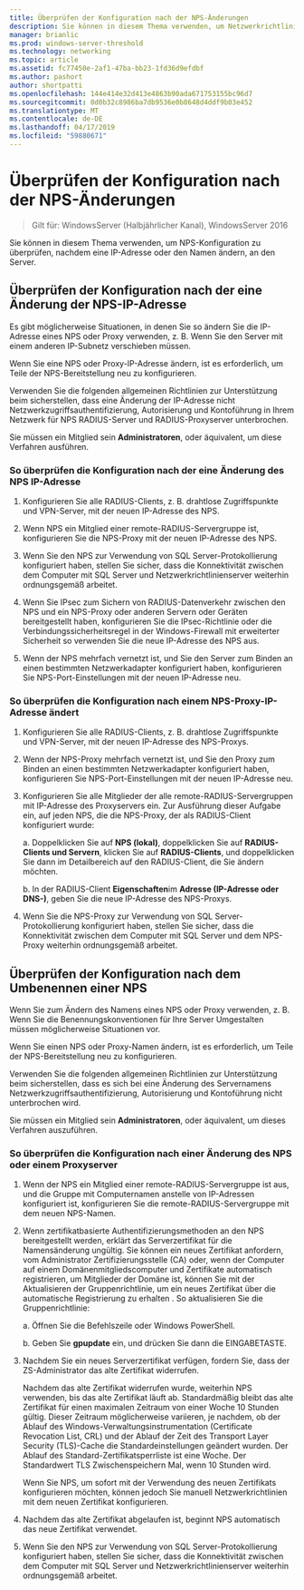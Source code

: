 ```yaml
---
title: Überprüfen der Konfiguration nach der NPS-Änderungen
description: Sie können in diesem Thema verwenden, um Netzwerkrichtlinienserver für Windows Server 2016-Konfiguration zu überprüfen, nachdem eine IP-Adresse oder den Namen ändern, an den Server.
manager: brianlic
ms.prod: windows-server-threshold
ms.technology: networking
ms.topic: article
ms.assetid: fc77450e-2af1-47ba-bb23-1fd36d9efdbf
ms.author: pashort
author: shortpatti
ms.openlocfilehash: 144e414e32d413e4863b90ada671753155bc96d7
ms.sourcegitcommit: 0d0b32c8986ba7db9536e0b8648d4ddf9b03e452
ms.translationtype: MT
ms.contentlocale: de-DE
ms.lasthandoff: 04/17/2019
ms.locfileid: "59880671"
---
```

# <a name="verify-configuration-after-nps-changes"></a>Überprüfen der Konfiguration nach der NPS-Änderungen

>Gilt für: WindowsServer (Halbjährlicher Kanal), WindowsServer 2016

Sie können in diesem Thema verwenden, um NPS-Konfiguration zu überprüfen, nachdem eine IP-Adresse oder den Namen ändern, an den Server.

## <a name="verify-configuration-after-an-nps-ip-address-change"></a>Überprüfen der Konfiguration nach der eine Änderung der NPS-IP-Adresse

Es gibt möglicherweise Situationen, in denen Sie so ändern Sie die IP-Adresse eines NPS oder Proxy verwenden, z. B. Wenn Sie den Server mit einem anderen IP-Subnetz verschieben müssen. 

Wenn Sie eine NPS oder Proxy-IP-Adresse ändern, ist es erforderlich, um Teile der NPS-Bereitstellung neu zu konfigurieren. 

Verwenden Sie die folgenden allgemeinen Richtlinien zur Unterstützung beim sicherstellen, dass eine Änderung der IP-Adresse nicht Netzwerkzugriffsauthentifizierung, Autorisierung und Kontoführung in Ihrem Netzwerk für NPS RADIUS-Server und RADIUS-Proxyserver unterbrochen.

Sie müssen ein Mitglied sein **Administratoren**, oder äquivalent, um diese Verfahren ausführen.

### <a name="to-verify-configuration-after-an-nps-ip-address-change"></a>So überprüfen die Konfiguration nach der eine Änderung des NPS IP-Adresse

1. Konfigurieren Sie alle RADIUS-Clients, z. B. drahtlose Zugriffspunkte und VPN-Server, mit der neuen IP-Adresse des NPS.

2. Wenn NPS ein Mitglied einer remote-RADIUS-Servergruppe ist, konfigurieren Sie die NPS-Proxy mit der neuen IP-Adresse des NPS.

3. Wenn Sie den NPS zur Verwendung von SQL Server-Protokollierung konfiguriert haben, stellen Sie sicher, dass die Konnektivität zwischen dem Computer mit SQL Server und Netzwerkrichtlinienserver weiterhin ordnungsgemäß arbeitet.

4. Wenn Sie IPsec zum Sichern von RADIUS-Datenverkehr zwischen den NPS und ein NPS-Proxy oder anderen Servern oder Geräten bereitgestellt haben, konfigurieren Sie die IPsec-Richtlinie oder die Verbindungssicherheitsregel in der Windows-Firewall mit erweiterter Sicherheit so verwenden Sie die neue IP-Adresse des NPS aus.

5. Wenn der NPS mehrfach vernetzt ist, und Sie den Server zum Binden an einen bestimmten Netzwerkadapter konfiguriert haben, konfigurieren Sie NPS-Port-Einstellungen mit der neuen IP-Adresse neu.

### <a name="to-verify-configuration-after-an-nps-proxy-ip-address-change"></a>So überprüfen die Konfiguration nach einem NPS-Proxy-IP-Adresse ändert

1. Konfigurieren Sie alle RADIUS-Clients, z. B. drahtlose Zugriffspunkte und VPN-Server, mit der neuen IP-Adresse des NPS-Proxys.

2. Wenn der NPS-Proxy mehrfach vernetzt ist, und Sie den Proxy zum Binden an einen bestimmten Netzwerkadapter konfiguriert haben, konfigurieren Sie NPS-Port-Einstellungen mit der neuen IP-Adresse neu.

3. Konfigurieren Sie alle Mitglieder der alle remote-RADIUS-Servergruppen mit IP-Adresse des Proxyservers ein. Zur Ausführung dieser Aufgabe ein, auf jeden NPS, die die NPS-Proxy, der als RADIUS-Client konfiguriert wurde:

    a. Doppelklicken Sie auf **NPS (lokal)**, doppelklicken Sie auf **RADIUS-Clients und Servern**, klicken Sie auf **RADIUS-Clients**, und doppelklicken Sie dann im Detailbereich auf den RADIUS-Client, die Sie ändern möchten.

    b. In der RADIUS-Client **Eigenschaften**im **Adresse \(IP-Adresse oder DNS-\)**, geben Sie die neue IP-Adresse des NPS-Proxys.

4. Wenn Sie die NPS-Proxy zur Verwendung von SQL Server-Protokollierung konfiguriert haben, stellen Sie sicher, dass die Konnektivität zwischen dem Computer mit SQL Server und dem NPS-Proxy weiterhin ordnungsgemäß arbeitet.

## <a name="verify-configuration-after-renaming-an-nps"></a>Überprüfen der Konfiguration nach dem Umbenennen einer NPS

Wenn Sie zum Ändern des Namens eines NPS oder Proxy verwenden, z. B. Wenn Sie die Benennungskonventionen für Ihre Server Umgestalten müssen möglicherweise Situationen vor.

Wenn Sie einen NPS oder Proxy-Namen ändern, ist es erforderlich, um Teile der NPS-Bereitstellung neu zu konfigurieren. 

Verwenden Sie die folgenden allgemeinen Richtlinien zur Unterstützung beim sicherstellen, dass es sich bei eine Änderung des Servernamens Netzwerkzugriffsauthentifizierung, Autorisierung und Kontoführung nicht unterbrochen wird.

Sie müssen ein Mitglied sein **Administratoren**, oder äquivalent, um dieses Verfahren auszuführen.

### <a name="to-verify-configuration-after-an-nps-or-proxy-name-change"></a>So überprüfen die Konfiguration nach einer Änderung des NPS oder einem Proxyserver

1. Wenn der NPS ein Mitglied einer remote-RADIUS-Servergruppe ist aus, und die Gruppe mit Computernamen anstelle von IP-Adressen konfiguriert ist, konfigurieren Sie die remote-RADIUS-Servergruppe mit dem neuen NPS-Namen.

2. Wenn zertifikatbasierte Authentifizierungsmethoden an den NPS bereitgestellt werden, erklärt das Serverzertifikat für die Namensänderung ungültig. Sie können ein neues Zertifikat anfordern, vom Administrator Zertifizierungsstelle (CA) oder, wenn der Computer auf einem Domänenmitgliedscomputer und Zertifikate automatisch registrieren, um Mitglieder der Domäne ist, können Sie mit der Aktualisieren der Gruppenrichtlinie, um ein neues Zertifikat über die automatische Registrierung zu erhalten . So aktualisieren Sie die Gruppenrichtlinie:

    a. Öffnen Sie die Befehlszeile oder Windows PowerShell.

    b. Geben Sie **gpupdate** ein, und drücken Sie dann die EINGABETASTE.


3. Nachdem Sie ein neues Serverzertifikat verfügen, fordern Sie, dass der ZS-Administrator das alte Zertifikat widerrufen. 

     Nachdem das alte Zertifikat widerrufen wurde, weiterhin NPS verwenden, bis das alte Zertifikat läuft ab. Standardmäßig bleibt das alte Zertifikat für einen maximalen Zeitraum von einer Woche 10 Stunden gültig. Dieser Zeitraum möglicherweise variieren, je nachdem, ob der Ablauf des Windows-Verwaltungsinstrumentation (Certificate Revocation List, CRL) und der Ablauf der Zeit des Transport Layer Security (TLS)-Cache die Standardeinstellungen geändert wurden. Der Ablauf des Standard-Zertifikatsperrliste ist eine Woche. Der Standardwert TLS Zwischenspeichern Mal, wenn 10 Stunden wird. 

     Wenn Sie NPS, um sofort mit der Verwendung des neuen Zertifikats konfigurieren möchten, können jedoch Sie manuell Netzwerkrichtlinien mit dem neuen Zertifikat konfigurieren.

4. Nachdem das alte Zertifikat abgelaufen ist, beginnt NPS automatisch das neue Zertifikat verwendet. 

5. Wenn Sie den NPS zur Verwendung von SQL Server-Protokollierung konfiguriert haben, stellen Sie sicher, dass die Konnektivität zwischen dem Computer mit SQL Server und Netzwerkrichtlinienserver weiterhin ordnungsgemäß arbeitet.

